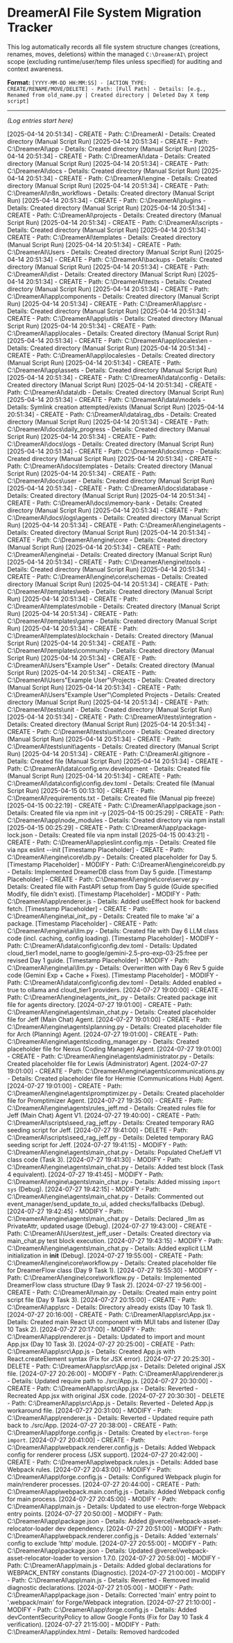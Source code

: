 # DreamerAI File System Migration Tracker

This log automatically records all file system structure changes (creations, renames, moves, deletions) within the managed `C:\DreamerAI\` project scope (excluding runtime/user/temp files unless specified) for auditing and context awareness.

**Format:** `[YYYY-MM-DD HH:MM:SS] - [ACTION_TYPE: CREATE/RENAME/MOVE/DELETE] - Path: [Full Path] - Details: [e.g., Renamed from old_name.py | Created directory | Deleted Day X temp script]`

---
*(Log entries start here)*

[2025-04-14 20:51:34] - CREATE - Path: C:\DreamerAI - Details: Created directory (Manual Script Run)
[2025-04-14 20:51:34] - CREATE - Path: C:\DreamerAI\app - Details: Created directory (Manual Script Run)
[2025-04-14 20:51:34] - CREATE - Path: C:\DreamerAI\data - Details: Created directory (Manual Script Run)
[2025-04-14 20:51:34] - CREATE - Path: C:\DreamerAI\docs - Details: Created directory (Manual Script Run)
[2025-04-14 20:51:34] - CREATE - Path: C:\DreamerAI\engine - Details: Created directory (Manual Script Run)
[2025-04-14 20:51:34] - CREATE - Path: C:\DreamerAI\n8n_workflows - Details: Created directory (Manual Script Run)
[2025-04-14 20:51:34] - CREATE - Path: C:\DreamerAI\plugins - Details: Created directory (Manual Script Run)
[2025-04-14 20:51:34] - CREATE - Path: C:\DreamerAI\projects - Details: Created directory (Manual Script Run)
[2025-04-14 20:51:34] - CREATE - Path: C:\DreamerAI\scripts - Details: Created directory (Manual Script Run)
[2025-04-14 20:51:34] - CREATE - Path: C:\DreamerAI\templates - Details: Created directory (Manual Script Run)
[2025-04-14 20:51:34] - CREATE - Path: C:\DreamerAI\Users - Details: Created directory (Manual Script Run)
[2025-04-14 20:51:34] - CREATE - Path: C:\DreamerAI\backups - Details: Created directory (Manual Script Run)
[2025-04-14 20:51:34] - CREATE - Path: C:\DreamerAI\dist - Details: Created directory (Manual Script Run)
[2025-04-14 20:51:34] - CREATE - Path: C:\DreamerAI\tests - Details: Created directory (Manual Script Run)
[2025-04-14 20:51:34] - CREATE - Path: C:\DreamerAI\app\components - Details: Created directory (Manual Script Run)
[2025-04-14 20:51:34] - CREATE - Path: C:\DreamerAI\app\src - Details: Created directory (Manual Script Run)
[2025-04-14 20:51:34] - CREATE - Path: C:\DreamerAI\app\utils - Details: Created directory (Manual Script Run)
[2025-04-14 20:51:34] - CREATE - Path: C:\DreamerAI\app\locales - Details: Created directory (Manual Script Run)
[2025-04-14 20:51:34] - CREATE - Path: C:\DreamerAI\app\locales\en - Details: Created directory (Manual Script Run)
[2025-04-14 20:51:34] - CREATE - Path: C:\DreamerAI\app\locales\es - Details: Created directory (Manual Script Run)
[2025-04-14 20:51:34] - CREATE - Path: C:\DreamerAI\app\assets - Details: Created directory (Manual Script Run)
[2025-04-14 20:51:34] - CREATE - Path: C:\DreamerAI\data\config - Details: Created directory (Manual Script Run)
[2025-04-14 20:51:34] - CREATE - Path: C:\DreamerAI\data\db - Details: Created directory (Manual Script Run)
[2025-04-14 20:51:34] - CREATE - Path: C:\DreamerAI\data\models - Details: Symlink creation attempted/exists (Manual Script Run)
[2025-04-14 20:51:34] - CREATE - Path: C:\DreamerAI\data\rag_dbs - Details: Created directory (Manual Script Run)
[2025-04-14 20:51:34] - CREATE - Path: C:\DreamerAI\docs\daily_progress - Details: Created directory (Manual Script Run)
[2025-04-14 20:51:34] - CREATE - Path: C:\DreamerAI\docs\logs - Details: Created directory (Manual Script Run)
[2025-04-14 20:51:34] - CREATE - Path: C:\DreamerAI\docs\mcp - Details: Created directory (Manual Script Run)
[2025-04-14 20:51:34] - CREATE - Path: C:\DreamerAI\docs\templates - Details: Created directory (Manual Script Run)
[2025-04-14 20:51:34] - CREATE - Path: C:\DreamerAI\docs\user - Details: Created directory (Manual Script Run)
[2025-04-14 20:51:34] - CREATE - Path: C:\DreamerAI\docs\database - Details: Created directory (Manual Script Run)
[2025-04-14 20:51:34] - CREATE - Path: C:\DreamerAI\docs\memory-bank - Details: Created directory (Manual Script Run)
[2025-04-14 20:51:34] - CREATE - Path: C:\DreamerAI\docs\logs\agents - Details: Created directory (Manual Script Run)
[2025-04-14 20:51:34] - CREATE - Path: C:\DreamerAI\engine\agents - Details: Created directory (Manual Script Run)
[2025-04-14 20:51:34] - CREATE - Path: C:\DreamerAI\engine\core - Details: Created directory (Manual Script Run)
[2025-04-14 20:51:34] - CREATE - Path: C:\DreamerAI\engine\ai - Details: Created directory (Manual Script Run)
[2025-04-14 20:51:34] - CREATE - Path: C:\DreamerAI\engine\tools - Details: Created directory (Manual Script Run)
[2025-04-14 20:51:34] - CREATE - Path: C:\DreamerAI\engine\core\schemas - Details: Created directory (Manual Script Run)
[2025-04-14 20:51:34] - CREATE - Path: C:\DreamerAI\templates\web - Details: Created directory (Manual Script Run)
[2025-04-14 20:51:34] - CREATE - Path: C:\DreamerAI\templates\mobile - Details: Created directory (Manual Script Run)
[2025-04-14 20:51:34] - CREATE - Path: C:\DreamerAI\templates\game - Details: Created directory (Manual Script Run)
[2025-04-14 20:51:34] - CREATE - Path: C:\DreamerAI\templates\blockchain - Details: Created directory (Manual Script Run)
[2025-04-14 20:51:34] - CREATE - Path: C:\DreamerAI\templates\community - Details: Created directory (Manual Script Run)
[2025-04-14 20:51:34] - CREATE - Path: C:\DreamerAI\Users\"Example User" - Details: Created directory (Manual Script Run)
[2025-04-14 20:51:34] - CREATE - Path: C:\DreamerAI\Users\"Example User"\Projects - Details: Created directory (Manual Script Run)
[2025-04-14 20:51:34] - CREATE - Path: C:\DreamerAI\Users\"Example User"\Completed Projects - Details: Created directory (Manual Script Run)
[2025-04-14 20:51:34] - CREATE - Path: C:\DreamerAI\tests\unit - Details: Created directory (Manual Script Run)
[2025-04-14 20:51:34] - CREATE - Path: C:\DreamerAI\tests\integration - Details: Created directory (Manual Script Run)
[2025-04-14 20:51:34] - CREATE - Path: C:\DreamerAI\tests\unit\core - Details: Created directory (Manual Script Run)
[2025-04-14 20:51:34] - CREATE - Path: C:\DreamerAI\tests\unit\agents - Details: Created directory (Manual Script Run)
[2025-04-14 20:51:34] - CREATE - Path: C:\DreamerAI\.gitignore - Details: Created file (Manual Script Run)
[2025-04-14 20:51:34] - CREATE - Path: C:\DreamerAI\data\config\.env.development - Details: Created file (Manual Script Run)
[2025-04-14 20:51:34] - CREATE - Path: C:\DreamerAI\data\config\config.dev.toml - Details: Created file (Manual Script Run)
[2025-04-15 00:13:10] - CREATE - Path: C:\DreamerAI\requirements.txt - Details: Created file (Manual pip freeze)
[2025-04-15 00:22:19] - CREATE - Path: C:\DreamerAI\app\package.json - Details: Created file via npm init -y
[2025-04-15 00:25:29] - CREATE - Path: C:\DreamerAI\app\node_modules - Details: Created directory via npm install
[2025-04-15 00:25:29] - CREATE - Path: C:\DreamerAI\app\package-lock.json - Details: Created file via npm install
[2025-04-15 00:43:21] - CREATE - Path: C:\DreamerAI\app\eslint.config.mjs - Details: Created file via npx eslint --init
[Timestamp Placeholder] - CREATE - Path: C:\DreamerAI\engine\core\db.py - Details: Created placeholder for Day 5.
[Timestamp Placeholder] - MODIFY - Path: C:\DreamerAI\engine\core\db.py - Details: Implemented DreamerDB class from Day 5 guide.
[Timestamp Placeholder] - CREATE - Path: C:\DreamerAI\engine\core\server.py - Details: Created file with FastAPI setup from Day 5 guide (Guide specified Modify, file didn't exist).
[Timestamp Placeholder] - MODIFY - Path: C:\DreamerAI\app\renderer.js - Details: Added useEffect hook for backend fetch.
[Timestamp Placeholder] - CREATE - Path: C:\DreamerAI\engine\ai\__init__.py - Details: Created file to make 'ai' a package.
[Timestamp Placeholder] - CREATE - Path: C:\DreamerAI\engine\ai\llm.py - Details: Created file with Day 6 LLM class code (incl. caching, config loading).
[Timestamp Placeholder] - MODIFY - Path: C:\DreamerAI\data\config\config.dev.toml - Details: Updated cloud_tier1 model_name to google/gemini-2.5-pro-exp-03-25:free per revised Day 1 guide.
[Timestamp Placeholder] - MODIFY - Path: C:\DreamerAI\engine\ai\llm.py - Details: Overwritten with Day 6 Rev 5 guide code (Gemini Exp + Cache + Fixes).
[Timestamp Placeholder] - MODIFY - Path: C:\DreamerAI\data\config\config.dev.toml - Details: Added enabled = true to ollama and cloud_tier1 providers.
[2024-07-27 19:00:00] - CREATE - Path: C:\DreamerAI\engine\agents\__init__.py - Details: Created package init file for agents directory.
[2024-07-27 19:01:00] - CREATE - Path: C:\DreamerAI\engine\agents\main_chat.py - Details: Created placeholder file for Jeff (Main Chat) Agent.
[2024-07-27 19:01:00] - CREATE - Path: C:\DreamerAI\engine\agents\planning.py - Details: Created placeholder file for Arch (Planning) Agent.
[2024-07-27 19:01:00] - CREATE - Path: C:\DreamerAI\engine\agents\coding_manager.py - Details: Created placeholder file for Nexus (Coding Manager) Agent.
[2024-07-27 19:01:00] - CREATE - Path: C:\DreamerAI\engine\agents\administrator.py - Details: Created placeholder file for Lewis (Administrator) Agent.
[2024-07-27 19:01:00] - CREATE - Path: C:\DreamerAI\engine\agents\communications.py - Details: Created placeholder file for Hermie (Communications Hub) Agent.
[2024-07-27 19:01:00] - CREATE - Path: C:\DreamerAI\engine\agents\promptimizer.py - Details: Created placeholder file for Promptimizer Agent.
[2024-07-27 19:35:00] - CREATE - Path: C:\DreamerAI\engine\agents\rules_jeff.md - Details: Created rules file for Jeff (Main Chat) Agent V1.
[2024-07-27 19:40:00] - CREATE - Path: C:\DreamerAI\scripts\seed_rag_jeff.py - Details: Created temporary RAG seeding script for Jeff.
[2024-07-27 19:41:00] - DELETE - Path: C:\DreamerAI\scripts\seed_rag_jeff.py - Details: Deleted temporary RAG seeding script for Jeff.
[2024-07-27 19:41:15] - MODIFY - Path: C:\DreamerAI\engine\agents\main_chat.py - Details: Populated ChefJeff V1 class code (Task 3).
[2024-07-27 19:41:30] - MODIFY - Path: C:\DreamerAI\engine\agents\main_chat.py - Details: Added test block (Task 4 equivalent).
[2024-07-27 19:41:45] - MODIFY - Path: C:\DreamerAI\engine\agents\main_chat.py - Details: Added missing `import sys` (Debug).
[2024-07-27 19:42:15] - MODIFY - Path: C:\DreamerAI\engine\agents\main_chat.py - Details: Commented out event_manager/send_update_to_ui, added checks/fallbacks (Debug).
[2024-07-27 19:42:45] - MODIFY - Path: C:\DreamerAI\engine\agents\main_chat.py - Details: Declared _llm as PrivateAttr, updated usage (Debug).
[2024-07-27 19:43:00] - CREATE - Path: C:\DreamerAI\Users\test_jeff_user - Details: Created directory via main_chat.py test block execution.
[2024-07-27 19:43:15] - MODIFY - Path: C:\DreamerAI\engine\agents\main_chat.py - Details: Added explicit LLM initialization in __init__ (Debug).
[2024-07-27 19:55:00] - CREATE - Path: C:\DreamerAI\engine\core\workflow.py - Details: Created placeholder file for DreamerFlow class (Day 9 Task 1).
[2024-07-27 19:55:30] - MODIFY - Path: C:\DreamerAI\engine\core\workflow.py - Details: Implemented DreamerFlow class structure (Day 9 Task 2).
[2024-07-27 19:56:00] - CREATE - Path: C:\DreamerAI\main.py - Details: Created main entry point script file (Day 9 Task 3).
[2024-07-27 20:15:00] - CREATE - Path: C:\DreamerAI\app\src - Details: Directory already exists (Day 10 Task 1).
[2024-07-27 20:16:00] - CREATE - Path: C:\DreamerAI\app\src\App.jsx - Details: Created main React UI component with MUI tabs and listener (Day 10 Task 2).
[2024-07-27 20:17:00] - MODIFY - Path: C:\DreamerAI\app\renderer.js - Details: Updated to import and mount App.jsx (Day 10 Task 3).
[2024-07-27 20:25:00] - CREATE - Path: C:\DreamerAI\app\src\App.js - Details: Created App.js with React.createElement syntax (Fix for JSX error).
[2024-07-27 20:25:30] - DELETE - Path: C:\DreamerAI\app\src\App.jsx - Details: Deleted original JSX file.
[2024-07-27 20:26:00] - MODIFY - Path: C:\DreamerAI\app\renderer.js - Details: Updated require path to ./src/App.js.
[2024-07-27 20:30:00] - CREATE - Path: C:\DreamerAI\app\src\App.jsx - Details: Reverted - Recreated App.jsx with original JSX code.
[2024-07-27 20:30:30] - DELETE - Path: C:\DreamerAI\app\src\App.js - Details: Reverted - Deleted App.js workaround file.
[2024-07-27 20:31:00] - MODIFY - Path: C:\DreamerAI\app\renderer.js - Details: Reverted - Updated require path back to ./src/App.
[2024-07-27 20:38:00] - CREATE - Path: C:\DreamerAI\app\forge.config.js - Details: Created by `electron-forge import`.
[2024-07-27 20:41:00] - CREATE - Path: C:\DreamerAI\app\webpack.renderer.config.js - Details: Added Webpack config for renderer process (JSX support).
[2024-07-27 20:42:00] - CREATE - Path: C:\DreamerAI\app\webpack.rules.js - Details: Added base Webpack rules.
[2024-07-27 20:43:00] - MODIFY - Path: C:\DreamerAI\app\forge.config.js - Details: Configured Webpack plugin for main/renderer processes.
[2024-07-27 20:44:00] - CREATE - Path: C:\DreamerAI\app\webpack.main.config.js - Details: Added Webpack config for main process.
[2024-07-27 20:45:00] - MODIFY - Path: C:\DreamerAI\app\main.js - Details: Updated to use electron-forge Webpack entry points.
[2024-07-27 20:50:00] - MODIFY - Path: C:\DreamerAI\app\package.json - Details: Added @vercel/webpack-asset-relocator-loader dev dependency.
[2024-07-27 20:51:00] - MODIFY - Path: C:\DreamerAI\app\webpack.renderer.config.js - Details: Added 'externals' config to exclude 'http' module.
[2024-07-27 20:55:00] - MODIFY - Path: C:\DreamerAI\app\package.json - Details: Updated @vercel/webpack-asset-relocator-loader to version 1.7.0.
[2024-07-27 20:58:00] - MODIFY - Path: C:\DreamerAI\app\main.js - Details: Added global declarations for WEBPACK_ENTRY constants (Diagnostic).
[2024-07-27 21:00:00] - MODIFY - Path: C:\DreamerAI\app\main.js - Details: Reverted - Removed invalid diagnostic declarations.
[2024-07-27 21:05:00] - MODIFY - Path: C:\DreamerAI\app\package.json - Details: Corrected 'main' entry point to '.webpack/main' for Forge/Webpack integration.
[2024-07-27 21:10:00] - MODIFY - Path: C:\DreamerAI\app\forge.config.js - Details: Added devContentSecurityPolicy to allow Google Fonts (Fix for Day 10 Task 4 verification).
[2024-07-27 21:15:00] - MODIFY - Path: C:\DreamerAI\app\index.html - Details: Removed hardcoded <script src="renderer.js"> tag (Fix for Day 10 Task 4 verification).